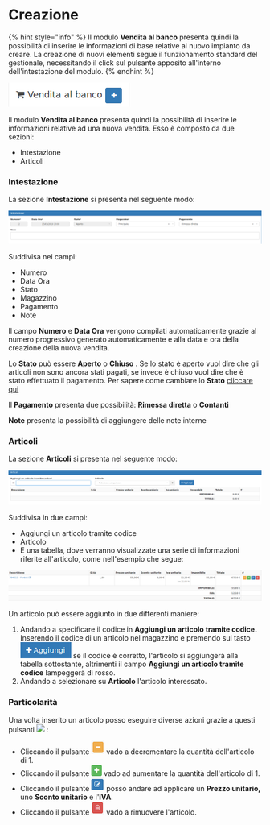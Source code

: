 # Creazione

{% hint style="info" %}
Il modulo **Vendita al banco** presenta quindi la possibilità di inserire le informazioni di base relative al nuovo impianto da creare. La creazione di nuovi elementi segue il funzionamento standard del gestionale, necessitando il click sul pulsante apposito all'interno dell'intestazione del modulo.
{% endhint %}

![](../../.gitbook/assets/vendita2.png)

Il modulo **Vendita al banco** presenta quindi la possibilità di inserire le informazioni relative ad una nuova vendita. Esso è composto da due sezioni:

* Intestazione
* Articoli

### Intestazione

La sezione **Intestazione** si presenta nel seguente modo:

![](../../.gitbook/assets/vendita3.png)

Suddivisa nei campi:

* Numero
* Data Ora
* Stato
* Magazzino
* Pagamento
* Note

Il campo **Numero** e **Data Ora** vengono compilati automaticamente grazie al numero progressivo generato automaticamente e alla data e ora della creazione della nuova vendita.

Lo **Stato** può essere **Aperto** o **Chiuso** . Se lo stato è aperto vuol dire che gli articoli non sono ancora stati pagati, se invece è chiuso vuol dire che è stato effettuato il pagamento. Per sapere come cambiare lo **Stato** [cliccare qui](azioni-aggiuntive.md)

Il **Pagamento** presenta due possibilità: **Rimessa diretta** o **Contanti**

**Note** presenta la possibilità di aggiungere delle note interne

### Articoli

La sezione **Articoli** si presenta nel seguente modo:

![](../../.gitbook/assets/vendita4.png)

Suddivisa in due campi:

* Aggiungi un articolo tramite codice
* Articolo
* E una tabella, dove verranno visualizzate una serie di informazioni riferite all'articolo, come nell'esempio che segue:

![](../../.gitbook/assets/tabella.png)

Un articolo può essere aggiunto in due differenti maniere:

1. Andando a specificare il codice in **Aggiungi un articolo tramite codice.** Inserendo il codice di un articolo nel magazzino e premendo sul tasto ![](../../.gitbook/assets/aggiungi.png) se il codice è corretto, l'articolo si aggiungerà alla tabella sottostante, altrimenti il campo **Aggiungi un articolo tramite codice** lampeggerà di rosso.
2. Andando a selezionare su **Articolo** l'articolo interessato.

### Particolarità 

Una volta inserito un articolo posso eseguire diverse azioni grazie a questi pulsanti ![](../../.gitbook/assets/undefined.png) :

* Cliccando il pulsante ![](../../.gitbook/assets/giallo.png) vado a decrementare la quantità dell'articolo di 1.
* Cliccando il pulsante ![](../../.gitbook/assets/verde.png) vado ad aumentare la quantità dell'articolo di 1.
* Cliccando il pulsante ![](../../.gitbook/assets/blue%20%281%29%20%282%29.png) posso andare ad applicare un **Prezzo unitario,** uno **Sconto unitario** e l'**IVA**.
* Cliccando il pulsante ![](../../.gitbook/assets/rosso.png) vado a rimuovere l'articolo.

